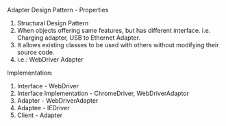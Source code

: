 Adapter Design Pattern - Properties
1. Structural Design Pattern
2. When objects offering same features, but has different interface. i.e. Charging adapter, USB to Ethernet Adapter.
3. It allows existing classes to be used with others without modifying their source code.
4. i.e.: WebDriver Adapter


Implementation:
1. Interface - WebDriver
2. Interface Implementation - ChromeDriver, WebDriverAdaptor
3. Adapter - WebDriverAdapter
4. Adaptee - IEDriver
5. Client - Adapter
